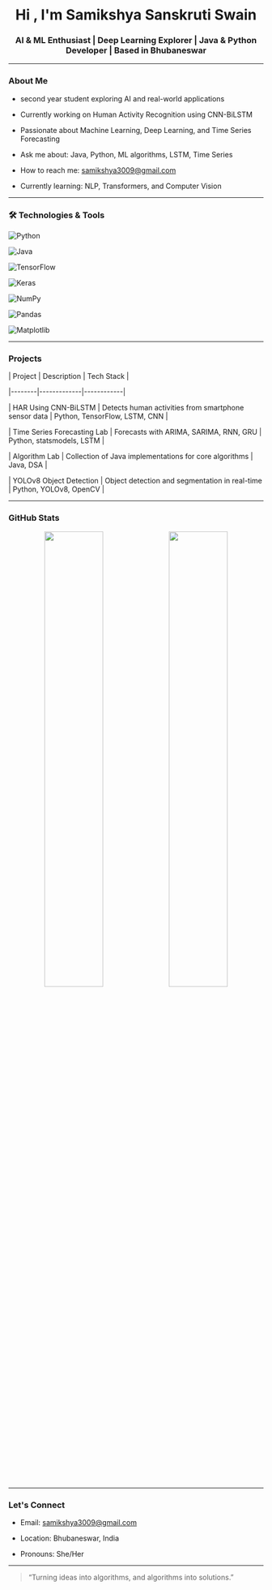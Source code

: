 <h1 align="center">Hi , I'm Samikshya Sanskruti Swain</h1>

<h3 align="center">AI & ML Enthusiast | Deep Learning Explorer | Java & Python Developer | Based in Bhubaneswar</h3>

---

###  About Me

-  second year student exploring AI and real-world applications  

-  Currently working on Human Activity Recognition using CNN-BiLSTM  

-  Passionate about Machine Learning, Deep Learning, and Time Series Forecasting  

-  Ask me about: Java, Python, ML algorithms, LSTM, Time Series  

-  How to reach me: samikshya3009@gmail.com  

-  Currently learning: NLP, Transformers, and Computer Vision

---

### 🛠 Technologies & Tools

![Python](https://img.shields.io/badge/Python-3670A0?style=for-the-badge&logo=python&logoColor=ffdd54)

![Java](https://img.shields.io/badge/Java-ED8B00?style=for-the-badge&logo=java&logoColor=white)

![TensorFlow](https://img.shields.io/badge/TensorFlow-FF6F00?style=for-the-badge&logo=tensorflow&logoColor=white)

![Keras](https://img.shields.io/badge/Keras-D00000?style=for-the-badge&logo=keras&logoColor=white)

![NumPy](https://img.shields.io/badge/Numpy-013243?style=for-the-badge&logo=numpy&logoColor=white)

![Pandas](https://img.shields.io/badge/Pandas-150458?style=for-the-badge&logo=pandas&logoColor=white)

![Matplotlib](https://img.shields.io/badge/Matplotlib-3C78D8?style=for-the-badge&logo=matplotlib&logoColor=white)

---

###  Projects

| Project | Description | Tech Stack |

|--------|-------------|------------|

|  HAR Using CNN-BiLSTM | Detects human activities from smartphone sensor data | Python, TensorFlow, LSTM, CNN |

|  Time Series Forecasting Lab | Forecasts with ARIMA, SARIMA, RNN, GRU | Python, statsmodels, LSTM |

|  Algorithm Lab | Collection of Java implementations for core algorithms | Java, DSA |

|  YOLOv8 Object Detection | Object detection and segmentation in real-time | Python, YOLOv8, OpenCV |

---

###  GitHub Stats

<p align="center">

  <img src="https://github-readme-stats.vercel.app/api?username=samikshyasanskruti&show_icons=true&theme=radical" width="48%" />

  <img src="https://github-readme-streak-stats.herokuapp.com/?user=samikshyasanskruti&theme=radical" width="48%" />

</p>

---

###  Let's Connect

- Email: [samikshya3009@gmail.com](mailto:samikshya3009@gmail.com)

- Location: Bhubaneswar, India

- Pronouns: She/Her

---

> “Turning ideas into algorithms, and algorithms into solutions.” 
